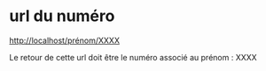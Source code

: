 # url du numéro

<http://localhost/prénom/XXXX>

Le retour de cette url doit être le numéro associé au prénom : XXXX
